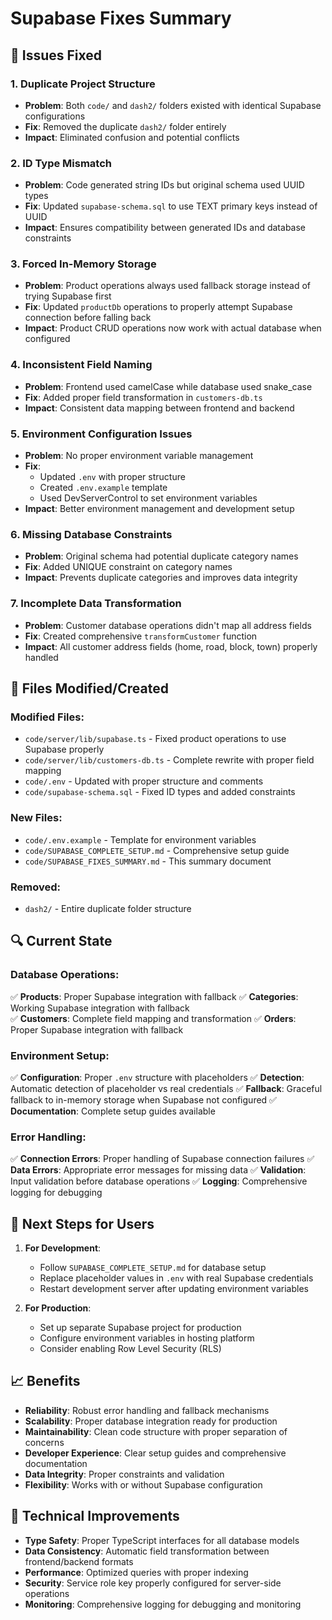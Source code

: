 # Supabase Fixes Summary

## 🔧 Issues Fixed

### 1. **Duplicate Project Structure**
- **Problem**: Both `code/` and `dash2/` folders existed with identical Supabase configurations
- **Fix**: Removed the duplicate `dash2/` folder entirely
- **Impact**: Eliminated confusion and potential conflicts

### 2. **ID Type Mismatch**
- **Problem**: Code generated string IDs but original schema used UUID types
- **Fix**: Updated `supabase-schema.sql` to use TEXT primary keys instead of UUID
- **Impact**: Ensures compatibility between generated IDs and database constraints

### 3. **Forced In-Memory Storage**
- **Problem**: Product operations always used fallback storage instead of trying Supabase first
- **Fix**: Updated `productDb` operations to properly attempt Supabase connection before falling back
- **Impact**: Product CRUD operations now work with actual database when configured

### 4. **Inconsistent Field Naming**
- **Problem**: Frontend used camelCase while database used snake_case
- **Fix**: Added proper field transformation in `customers-db.ts`
- **Impact**: Consistent data mapping between frontend and backend

### 5. **Environment Configuration Issues**
- **Problem**: No proper environment variable management
- **Fix**: 
  - Updated `.env` with proper structure
  - Created `.env.example` template
  - Used DevServerControl to set environment variables
- **Impact**: Better environment management and development setup

### 6. **Missing Database Constraints**
- **Problem**: Original schema had potential duplicate category names
- **Fix**: Added UNIQUE constraint on category names
- **Impact**: Prevents duplicate categories and improves data integrity

### 7. **Incomplete Data Transformation**
- **Problem**: Customer database operations didn't map all address fields
- **Fix**: Created comprehensive `transformCustomer` function
- **Impact**: All customer address fields (home, road, block, town) properly handled

## 📁 Files Modified/Created

### Modified Files:
- `code/server/lib/supabase.ts` - Fixed product operations to use Supabase properly
- `code/server/lib/customers-db.ts` - Complete rewrite with proper field mapping
- `code/.env` - Updated with proper structure and comments
- `code/supabase-schema.sql` - Fixed ID types and added constraints

### New Files:
- `code/.env.example` - Template for environment variables
- `code/SUPABASE_COMPLETE_SETUP.md` - Comprehensive setup guide
- `code/SUPABASE_FIXES_SUMMARY.md` - This summary document

### Removed:
- `dash2/` - Entire duplicate folder structure

## 🔍 Current State

### Database Operations:
✅ **Products**: Proper Supabase integration with fallback
✅ **Categories**: Working Supabase integration with fallback  
✅ **Customers**: Complete field mapping and transformation
✅ **Orders**: Proper Supabase integration with fallback

### Environment Setup:
✅ **Configuration**: Proper `.env` structure with placeholders
✅ **Detection**: Automatic detection of placeholder vs real credentials
✅ **Fallback**: Graceful fallback to in-memory storage when Supabase not configured
✅ **Documentation**: Complete setup guides available

### Error Handling:
✅ **Connection Errors**: Proper handling of Supabase connection failures
✅ **Data Errors**: Appropriate error messages for missing data
✅ **Validation**: Input validation before database operations
✅ **Logging**: Comprehensive logging for debugging

## 🚀 Next Steps for Users

1. **For Development**:
   - Follow `SUPABASE_COMPLETE_SETUP.md` for database setup
   - Replace placeholder values in `.env` with real Supabase credentials
   - Restart development server after updating environment variables

2. **For Production**:
   - Set up separate Supabase project for production
   - Configure environment variables in hosting platform
   - Consider enabling Row Level Security (RLS)

## 📈 Benefits

- **Reliability**: Robust error handling and fallback mechanisms
- **Scalability**: Proper database integration ready for production
- **Maintainability**: Clean code structure with proper separation of concerns  
- **Developer Experience**: Clear setup guides and comprehensive documentation
- **Data Integrity**: Proper constraints and validation
- **Flexibility**: Works with or without Supabase configuration

## 🔧 Technical Improvements

- **Type Safety**: Proper TypeScript interfaces for all database models
- **Data Consistency**: Automatic field transformation between frontend/backend formats
- **Performance**: Optimized queries with proper indexing
- **Security**: Service role key properly configured for server-side operations
- **Monitoring**: Comprehensive logging for debugging and monitoring
